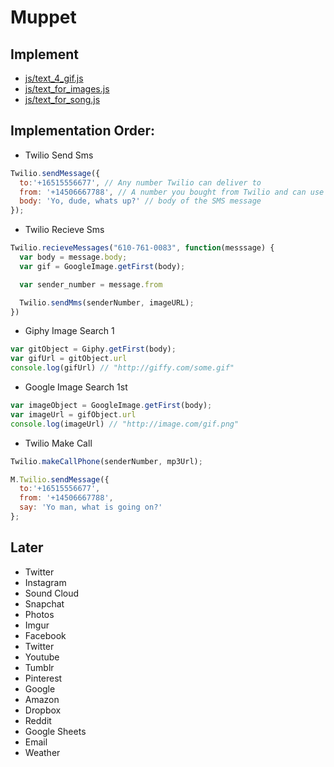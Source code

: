 # Muppet

## Implement
- [js/text_4_gif.js](js/text_4_gif.js)
- [js/text_for_images.js](js/text_for_images.js)
- [js/text_for_song.js](js/text_for_song.js)

## Implementation Order:
- Twilio Send Sms

```javascript
Twilio.sendMessage({
  to:'+16515556677', // Any number Twilio can deliver to
  from: '+14506667788', // A number you bought from Twilio and can use for outbound communication
  body: 'Yo, dude, whats up?' // body of the SMS message
});
```

- Twilio Recieve Sms

```javascript
Twilio.recieveMessages("610-761-0083", function(messsage) {
  var body = message.body;
  var gif = GoogleImage.getFirst(body);

  var sender_number = message.from

  Twilio.sendMms(senderNumber, imageURL);
})
```


- Giphy Image Search 1

```javascript
var gitObject = Giphy.getFirst(body);
var gifUrl = gitObject.url
console.log(gifUrl) // "http://giffy.com/some.gif"
```

- Google Image Search 1st 

```javascript
var imageObject = GoogleImage.getFirst(body);
var imageUrl = gifObject.url
console.log(imageUrl) // "http://image.com/gif.png"
```

- Twilio Make Call

```javascript
Twilio.makeCallPhone(senderNumber, mp3Url);

M.Twilio.sendMessage({
  to:'+16515556677', 
  from: '+14506667788',
  say: 'Yo man, what is going on?'
};

```

## Later 
- Twitter
- Instagram
- Sound Cloud
- Snapchat
- Photos
- Imgur
- Facebook
- Twitter
- Youtube
- Tumblr
- Pinterest
- Google
- Amazon
- Dropbox
- Reddit
- Google Sheets
- Email
- Weather